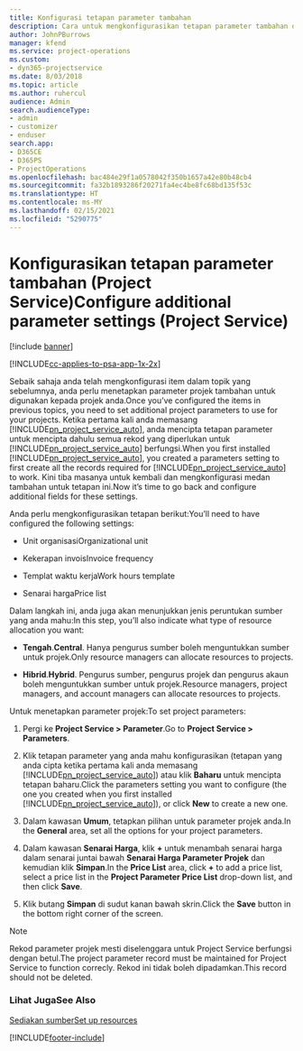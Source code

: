 ```yaml
---
title: Konfigurasi tetapan parameter tambahan
description: Cara untuk mengkonfigurasikan tetapan parameter tambahan dalam Project Service
author: JohnPBurrows
manager: kfend
ms.service: project-operations
ms.custom:
- dyn365-projectservice
ms.date: 8/03/2018
ms.topic: article
ms.author: ruhercul
audience: Admin
search.audienceType:
- admin
- customizer
- enduser
search.app:
- D365CE
- D365PS
- ProjectOperations
ms.openlocfilehash: bac484e29f1a0578042f350b1657a42e80b48cb4
ms.sourcegitcommit: fa32b1893286f20271fa4ec4be8fc68bd135f53c
ms.translationtype: HT
ms.contentlocale: ms-MY
ms.lasthandoff: 02/15/2021
ms.locfileid: "5290775"
---
```

# <a name="configure-additional-parameter-settings-project-service"></a><span data-ttu-id="6fb7e-103">Konfigurasikan tetapan parameter tambahan (Project Service)</span><span class="sxs-lookup"><span data-stu-id="6fb7e-103">Configure additional parameter settings (Project Service)</span></span>

[!include [banner](../includes/psa-now-project-operations.md)]

[!INCLUDE[cc-applies-to-psa-app-1x-2x](../includes/cc-applies-to-psa-app-1x-2x.md)]

<span data-ttu-id="6fb7e-104">Sebaik sahaja anda telah mengkonfigurasi item dalam topik yang sebelumnya, anda perlu menetapkan parameter projek tambahan untuk digunakan kepada projek anda.</span><span class="sxs-lookup"><span data-stu-id="6fb7e-104">Once you’ve configured the items in previous topics, you need to set additional project parameters to use for your projects.</span></span> <span data-ttu-id="6fb7e-105">Ketika pertama kali anda memasang [!INCLUDE[pn_project_service_auto](../includes/pn-project-service-auto.md)], anda mencipta tetapan parameter untuk mencipta dahulu semua rekod yang diperlukan untuk [!INCLUDE[pn_project_service_auto](../includes/pn-project-service-auto.md)] berfungsi.</span><span class="sxs-lookup"><span data-stu-id="6fb7e-105">When you first installed [!INCLUDE[pn_project_service_auto](../includes/pn-project-service-auto.md)], you created a parameters setting to first create all the records required for [!INCLUDE[pn_project_service_auto](../includes/pn-project-service-auto.md)] to work.</span></span> <span data-ttu-id="6fb7e-106">Kini tiba masanya untuk kembali dan mengkonfigurasi medan tambahan untuk tetapan ini.</span><span class="sxs-lookup"><span data-stu-id="6fb7e-106">Now it’s time to go back and configure additional fields for these settings.</span></span>  
  
 <span data-ttu-id="6fb7e-107">Anda perlu mengkonfigurasikan tetapan berikut:</span><span class="sxs-lookup"><span data-stu-id="6fb7e-107">You’ll need to have configured the following settings:</span></span>  
  
-   <span data-ttu-id="6fb7e-108">Unit organisasi</span><span class="sxs-lookup"><span data-stu-id="6fb7e-108">Organizational unit</span></span>  
  
-   <span data-ttu-id="6fb7e-109">Kekerapan invois</span><span class="sxs-lookup"><span data-stu-id="6fb7e-109">Invoice frequency</span></span>  
  
-   <span data-ttu-id="6fb7e-110">Templat waktu kerja</span><span class="sxs-lookup"><span data-stu-id="6fb7e-110">Work hours template</span></span>  
  
-   <span data-ttu-id="6fb7e-111">Senarai harga</span><span class="sxs-lookup"><span data-stu-id="6fb7e-111">Price list</span></span>  
 
<span data-ttu-id="6fb7e-112">Dalam langkah ini, anda juga akan menunjukkan jenis peruntukan sumber yang anda mahu:</span><span class="sxs-lookup"><span data-stu-id="6fb7e-112">In this step, you’ll also indicate what type of resource allocation you want:</span></span>  
  
- <span data-ttu-id="6fb7e-113">**Tengah**.</span><span class="sxs-lookup"><span data-stu-id="6fb7e-113">**Central**.</span></span> <span data-ttu-id="6fb7e-114">Hanya pengurus sumber boleh menguntukkan sumber untuk projek.</span><span class="sxs-lookup"><span data-stu-id="6fb7e-114">Only resource managers can allocate resources to projects.</span></span>  
  
- <span data-ttu-id="6fb7e-115">**Hibrid**.</span><span class="sxs-lookup"><span data-stu-id="6fb7e-115">**Hybrid**.</span></span> <span data-ttu-id="6fb7e-116">Pengurus sumber, pengurus projek dan pengurus akaun boleh menguntukkan sumber untuk projek.</span><span class="sxs-lookup"><span data-stu-id="6fb7e-116">Resource managers, project managers, and account managers can allocate resources to projects.</span></span>  
  
 
<span data-ttu-id="6fb7e-117">Untuk menetapkan parameter projek:</span><span class="sxs-lookup"><span data-stu-id="6fb7e-117">To set project parameters:</span></span>  
  
1. <span data-ttu-id="6fb7e-118">Pergi ke **Project Service > Parameter**.</span><span class="sxs-lookup"><span data-stu-id="6fb7e-118">Go to **Project Service > Parameters**.</span></span>  
  
2. <span data-ttu-id="6fb7e-119">Klik tetapan parameter yang anda mahu konfigurasikan (tetapan yang anda cipta ketika pertama kali anda memasang [!INCLUDE[pn_project_service_auto](../includes/pn-project-service-auto.md)]) atau klik **Baharu** untuk mencipta tetapan baharu.</span><span class="sxs-lookup"><span data-stu-id="6fb7e-119">Click the parameters setting you want to configure (the one you created when you first installed [!INCLUDE[pn_project_service_auto](../includes/pn-project-service-auto.md)]), or click **New** to create a new one.</span></span>  
  
3. <span data-ttu-id="6fb7e-120">Dalam kawasan **Umum**, tetapkan pilihan untuk parameter projek anda.</span><span class="sxs-lookup"><span data-stu-id="6fb7e-120">In the **General** area, set all the options for your project parameters.</span></span>  
  
4. <span data-ttu-id="6fb7e-121">Dalam kawasan **Senarai Harga**, klik **+** untuk menambah senarai harga dalam senarai juntai bawah **Senarai Harga Parameter Projek** dan kemudian klik **Simpan**.</span><span class="sxs-lookup"><span data-stu-id="6fb7e-121">In the **Price List** area, click **+** to add a price list, select a price list in the **Project Parameter Price List** drop-down list, and then click **Save**.</span></span>  
  
5. <span data-ttu-id="6fb7e-122">Klik butang **Simpan** di sudut kanan bawah skrin.</span><span class="sxs-lookup"><span data-stu-id="6fb7e-122">Click the **Save** button in the bottom right corner of the screen.</span></span>  

> [!NOTE]
> <span data-ttu-id="6fb7e-123">Rekod parameter projek mesti diselenggara untuk Project Service berfungsi dengan betul.</span><span class="sxs-lookup"><span data-stu-id="6fb7e-123">The project parameter record must be maintained for Project Service to function correcly.</span></span> <span data-ttu-id="6fb7e-124">Rekod ini tidak boleh dipadamkan.</span><span class="sxs-lookup"><span data-stu-id="6fb7e-124">This record should not be deleted.</span></span>

### <a name="see-also"></a><span data-ttu-id="6fb7e-125">Lihat Juga</span><span class="sxs-lookup"><span data-stu-id="6fb7e-125">See Also</span></span>  
 [<span data-ttu-id="6fb7e-126">Sediakan sumber</span><span class="sxs-lookup"><span data-stu-id="6fb7e-126">Set up resources</span></span>](../psa/set-up-resources.md)


[!INCLUDE[footer-include](../includes/footer-banner.md)]